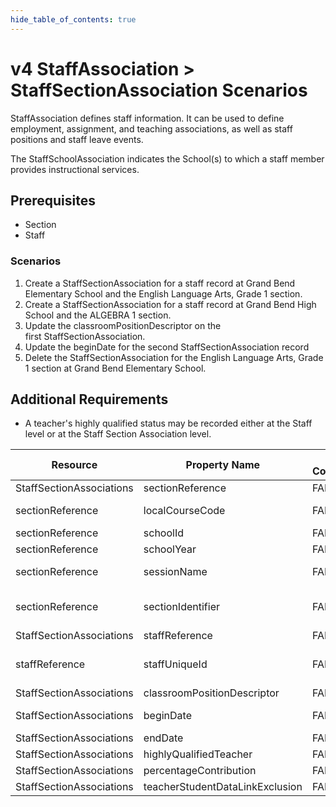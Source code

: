 ```yaml
---
hide_table_of_contents: true
---
```


# v4 StaffAssociation > StaffSectionAssociation Scenarios

StaffAssociation defines staff information. It can be used to define employment,
assignment, and teaching associations, as well as staff positions
and staff leave events.

The StaffSchoolAssociation indicates the School(s) to which a staff member
provides instructional services.

## Prerequisites

* Section
* Staff

### Scenarios

1. Create a StaffSectionAssociation for a staff record at Grand Bend Elementary
   School and the English Language Arts, Grade 1 section.
2. Create a StaffSectionAssociation for a staff record at Grand Bend High School
   and the ALGEBRA 1 section.
3. Update the classroomPositionDescriptor on the first StaffSectionAssociation.
4. Update the beginDate for the second StaffSectionAssociation record
5. Delete the StaffSectionAssociation for the English Language Arts, Grade 1
   section at Grand Bend Elementary School.

## Additional Requirements

* A teacher's highly qualified status may be recorded either at the Staff level
  or at the Staff Section Association level.

| Resource                 | Property Name               | Is Collection | Data Type                   | Required / Optional | Scenario 1: POST                               | Scenario 2: POST                              | Scenario 3: PUT                                | Scenario 4: PUT                               |
| ------------------------ | --------------------------- | ------------- | --------------------------- | ------------------- | ---------------------------------------------- | --------------------------------------------- | ---------------------------------------------- | --------------------------------------------- |
| StaffSectionAssociations | sectionReference            | FALSE         | sectionReference            | REQUIRED            |                                                |                                               |                                                |                                               |
| sectionReference         | localCourseCode             | FALSE         | string                      | REQUIRED            | ["ELA-01" if possible \| system value]         | ["ALG-2" if possible  \| system value]        | ["ELA-01" if possible \| system value]         | ["ALG-2" if possible \| system value]         |
| sectionReference         | schoolId                    | FALSE         | integer                     | REQUIRED            | 255901107                                      | 255901001                                     | 255901107                                      | 255901001                                     |
| sectionReference         | schoolYear                  | FALSE         | integer                     | REQUIRED            | 2017                                           | 2017                                          | 2017                                           | 2017                                          |
| sectionReference         | sessionName                 | FALSE         | string                      | REQUIRED            | 2016-2017 Fall Semester                        | 2016-2017 Fall Semester                       | 2016-2017 Fall Semester                        | 2016-2017 Fall Semester                       |
| sectionReference         | sectionIdentifier           | FALSE         | string                      | REQUIRED            | ["ELA012017RM555" if possible \| system value] | ["ALG12017RM901" if possible \| system value] | ["ELA012017RM555" if possible \| system value] | ["ALG12017RM901" if possible \| system value] |
| StaffSectionAssociations | staffReference              | FALSE         | staffReference              | REQUIRED            |                                                |                                               |                                                |                                               |
| staffReference           | staffUniqueId               | FALSE         | string                      | REQUIRED            | ["207220" if possible \| system value]         | ["207269" if possible \| system value]        | ["207220" if possible \| system value]         | ["207269" if possible \| system value]        |
| StaffSectionAssociations | classroomPositionDescriptor | FALSE         | classroomPositionDescriptor | REQUIRED            | Teacher of Record                              | Teacher of Record                             | Assistant Teacher                              | Teacher of Record                             |
| StaffSectionAssociations | beginDate                   | FALSE         | date                        | REQUIRED            | [Current School Year]-08-31                    | [Current School Year]-08-31                   | [Current School Year]-08-31                    | [Current School Year]-09-01                   |
| StaffSectionAssociations | endDate                     | FALSE         | date                        | OPTIONAL            |                                                |                                               |                                                |                                               |
| StaffSectionAssociations | highlyQualifiedTeacher      | FALSE         | boolean                     | OPTIONAL            |                                                |                                               |                                                |                                               |
| StaffSectionAssociations | percentageContribution       | FALSE         | number                      | OPTIONAL            |                                                |                                               |                                                |                                               |
| StaffSectionAssociations | teacherStudentDataLinkExclusion | FALSE      | boolean                     | OPTIONAL            |                                                |                                               |                                                |                                               |
